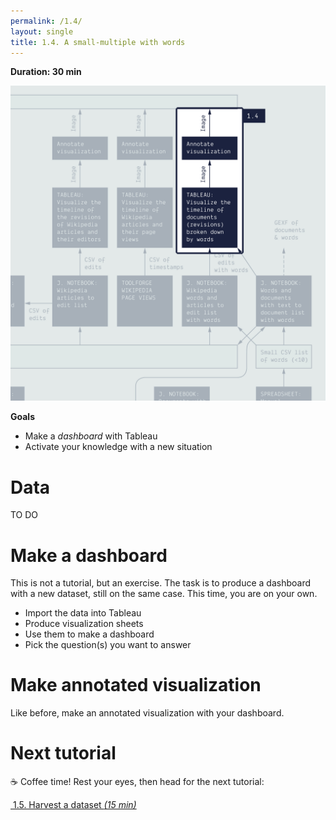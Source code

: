 ```yaml
---
permalink: /1.4/
layout: single
title: 1.4. A small-multiple with words
---
```


**Duration: 30 min**

[
	![Overview tuto 1.4](../assets/images/1-4.jpg)
](../assets/images/1-4.jpg)

**Goals**
* Make a *dashboard* with Tableau
* Activate your knowledge with a new situation

# Data

TO DO

# Make a dashboard

This is not a tutorial, but an exercise. The task is to produce a dashboard with a new dataset, still on the same case. This time, you are on your own.

* Import the data into Tableau
* Produce visualization sheets
* Use them to make a dashboard
* Pick the question(s) you want to answer

# Make annotated visualization

Like before, make an annotated visualization with your dashboard.

# Next tutorial

☕ Coffee time! Rest your eyes, then head for the next tutorial:

[<i class="fas fa-forward"></i>&nbsp;1.5. Harvest a dataset *(15 min)*](../1.5/)
